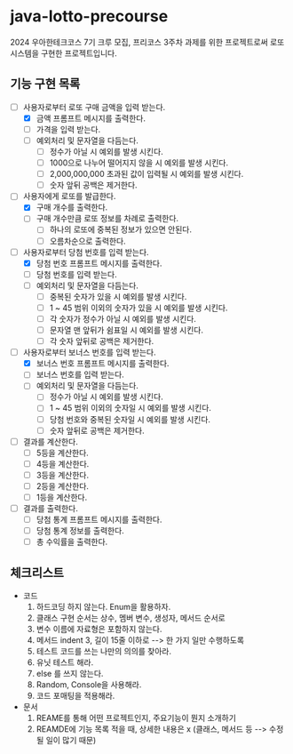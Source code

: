 # java-lotto-precourse

2024 우아한테크코스 7기 크루 모집, 프리코스 3주차 과제를 위한 프로젝트로써 로또 시스템을 구현한 프로젝트입니다.

## 기능 구현 목록
- [ ] 사용자로부터 로또 구매 금액을 입력 받는다.
  - [x] 금액 프롬프트 메시지를 출력한다. 
  - [ ] 가격을 입력 받는다.
  - [ ] 예외처리 및 문자열을 다듬는다.  
    - [ ] 정수가 아닐 시 예외를 발생 시킨다.
    - [ ] 1000으로 나누어 떨어지지 않을 시 예외를 발생 시킨다.
    - [ ] 2,000,000,000 초과된 값이 입력될 시 예외를 발생 시킨다.
    - [ ] 숫자 앞뒤 공백은 제거한다.
- [ ] 사용자에게 로또를 발급한다. 
  - [x] 구매 개수를 출력한다. 
  - [ ] 구매 개수만큼 로또 정보를 차례로 출력한다. 
    - [ ] 하나의 로또에 중복된 정보가 있으면 안된다.
    - [ ] 오름차순으로 출력한다. 
- [ ] 사용자로부터 당첨 번호를 입력 받는다. 
  - [x] 당첨 번호 프롬프트 메시지를 출력한다. 
  - [ ] 당첨 번호를 입력 받는다. 
  - [ ] 예외처리 및 문자열을 다듬는다. 
    - [ ] 중복된 숫자가 있을 시 예외를 발생 시킨다. 
    - [ ] 1 ~ 45 범위 이외의 숫자가 있을 시 예외를 발생 시킨다. 
    - [ ] 각 숫자가 정수가 아닐 시 예외를 발생 시킨다.
    - [ ] 문자열 맨 앞뒤가 쉼표일 시 예외를 발생 시킨다.
    - [ ] 각 숫자 앞뒤로 공백은 제거한다. 
- [ ] 사용자로부터 보너스 번호를 입력 받는다. 
  - [x] 보너스 번호 프롬프트 메시지를 출력한다. 
  - [ ] 보너스 번호를 입력 받는다. 
  - [ ] 예외처리 및 문자열을 다듬는다.
    - [ ] 정수가 아닐 시 예외를 발생 시킨다. 
    - [ ] 1 ~ 45 범위 이외의 숫자일 시 예외를 발생 시킨다. 
    - [ ] 당첨 번호와 중복된 숫자일 시 예외를 발생 시킨다. 
    - [ ] 숫자 앞뒤로 공백은 제거한다. 
- [ ] 결과를 계산한다.
  - [ ] 5등을 계산한다. 
  - [ ] 4등을 계산한다.
  - [ ] 3등을 계산한다. 
  - [ ] 2등을 계산한다.
  - [ ] 1등을 계산한다.
- [ ] 결과를 출력한다. 
  - [ ] 당첨 통계 프롬프트 메시지를 출력한다. 
  - [ ] 당첨 통계 정보를 출력한다. 
  - [ ] 총 수익률을 출력한다.

## 체크리스트
- 코드
  1. 하드코딩 하지 않는다. Enum을 활용하자.
  2. 클래스 구현 순서는 상수, 멤버 변수, 생성자, 메서드 순서로
  3. 변수 이름에 자료형은 포함하지 않는다.
  4. 메서드 indent 3, 길이 15줄 이하로 --> 한 가지 일만 수행하도록
  5. 테스트 코드를 쓰는 나만의 의의를 찾아라.
  6. 유닛 테스트 해라.
  7. else 를 쓰지 않는다.
  8. Random, Console을 사용해라.
  9. 코드 포매팅을 적용해라.
- 문서
  1. REAME를 통해 어떤 프로젝트인지, 주요기능이 뭔지 소개하기
  2. REAMDE에 기능 목록 적을 때, 상세한 내용은 x (클래스, 메서드 등 --> 수정될 일이 많기 때문)
